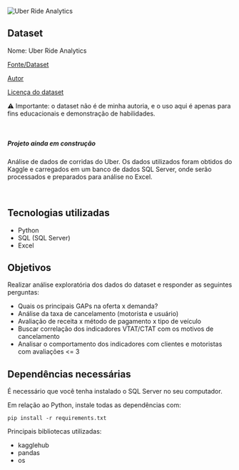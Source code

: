 ![Uber Ride Analytics](https://marketing.dcassetcdn.com/blog/2018/September/Uber-Wordmark/DI_Uber-Wordmark_Banner_828x300.jpg)

## Dataset

Nome: Uber Ride Analytics

[Fonte/Dataset](https://www.kaggle.com/datasets/yashdevladdha/uber-ride-analytics-dashboard/data)

[Autor](https://www.kaggle.com/yashdevladdha)

[Licença do dataset](https://creativecommons.org/licenses/by-sa/4.0/)

⚠️ Importante: o dataset não é de minha autoria, e o uso aqui é apenas para fins educacionais e demonstração de habilidades.

</br>

##### *Projeto ainda em construção*

Análise de dados de corridas do Uber. Os dados utilizados foram obtidos do Kaggle e carregados em um banco de dados SQL Server, onde serão processados e preparados para análise no Excel.

</br>

## Tecnologias utilizadas

- Python
- SQL (SQL Server)
- Excel

## Objetivos

Realizar análise exploratória dos dados do dataset e responder as seguintes perguntas:
</br>
- Quais os principais GAPs na oferta x demanda?
- Análise da taxa de cancelamento (motorista e usuário)
- Avaliação de receita x método de pagamento x tipo de veículo
- Buscar correlação dos indicadores VTAT/CTAT com os motivos de cancelamento
- Analisar o comportamento dos indicadores com clientes e motoristas com avaliações <= 3


## Dependências necessárias

É necessário que você tenha instalado o SQL Server no seu computador.

Em relação ao Python, instale todas as dependências com:

```
pip install -r requirements.txt
```

Principais bibliotecas utilizadas:

- kagglehub
- pandas
- os